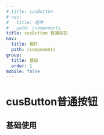 ```yaml
---
# title: cusButton
# nav:
#   title: 组件
#   path: /components
title: cusButton 普通按钮
nav:
  title: 组件
  path: /components
group:
  title: 基础 
  order: 1
mobile: false
---
```


# cusButton普通按钮

## 基础使用
<!-- 注意，这里不能使用js后缀文件 -->

<code src="./demos/index.jsx" />

<!-- 自动Api表格 -->
<!-- <API /> -->
<API src="./api.tsx" id="CusButton1"></API>
<!-- <API src="./index.tsx" id="CusButtonForm"></API> -->


